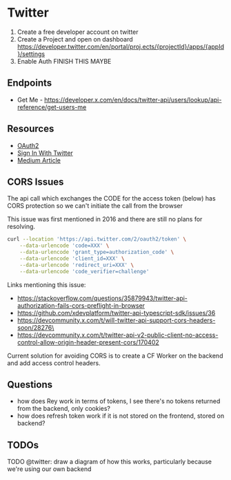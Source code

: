 
# Twitter

1. Create a free developer account on twitter
2. Create a Project and open on dashboard https://developer.twitter.com/en/portal/proj.ects/{projectId}/apps/{appId}/settings
3. Enable Auth FINISH THIS MAYBE

## Endpoints

- Get Me - https://developer.x.com/en/docs/twitter-api/users/lookup/api-reference/get-users-me

## Resources

- [OAuth2](https://developer.x.com/en/docs/authentication/oauth-2-0/authorization-code)
- [Sign In With Twitter](https://developer.x.com/en/docs/authentication/guides/log-in-with-twitter)
- [Medium Article](https://medium.com/@abhiruchichaudhari/oauth-2-0-tokens-and-twitter-api-everything-you-need-to-know-bddaf9a7f120)

## CORS Issues

The api call which exchanges the CODE for the access token (below) has CORS protection so we can't initiate the call from the browser

This issue was first mentioned in 2016 and there are still no plans for resolving. 

```bash
curl --location 'https://api.twitter.com/2/oauth2/token' \
    --data-urlencode 'code=XXX' \
    --data-urlencode 'grant_type=authorization_code' \
    --data-urlencode 'client_id=XXX' \
    --data-urlencode 'redirect_uri=XXX' \
    --data-urlencode 'code_verifier=challenge'
```

Links mentioning this issue:
- https://stackoverflow.com/questions/35879943/twitter-api-authorization-fails-cors-preflight-in-browser
- https://github.com/xdevplatform/twitter-api-typescript-sdk/issues/36
- https://devcommunity.x.com/t/will-twitter-api-support-cors-headers-soon/28276\
- https://devcommunity.x.com/t/twitter-api-v2-public-client-no-access-control-allow-origin-header-present-cors/170402

Current solution for avoiding CORS is to create a CF Worker on the backend and add access control headers.

## Questions 

- how does Rey work in terms of tokens, I see there's no tokens returned from the backend, only cookies?
- how does refresh token work if it is not stored on the frontend, stored on backend?

## TODOs

TODO @twitter: draw a diagram of how this works, particularly because we're using our own backend
